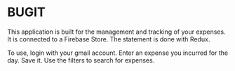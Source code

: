 # BUGIT
This application is built for the management and tracking of your expenses. 
It is connected to a Firebase Store. 
The statement is done with Redux.

To use, login with your gmail account. 
Enter an expense you incurred for the day. 
Save it. 
Use the filters to search for expenses.
